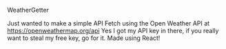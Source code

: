WeatherGetter

Just wanted to make a simple API Fetch using the Open Weather API at https://openweathermap.org/api
Yes I got my API key in there, if you really want to steal my free key, go for it.
Made using React!
